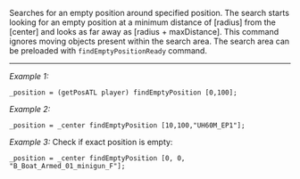 Searches for an empty position around specified position. The search starts looking for an empty position at a minimum distance of [radius] from the [center] and looks as far away as [radius + maxDistance].
This command ignores moving objects present within the search area. The search area can be preloaded with `findEmptyPositionReady` command.


---
*Example 1:*
```sqf
_position = (getPosATL player) findEmptyPosition [0,100];
```

*Example 2:*
```sqf
_position = _center findEmptyPosition [10,100,"UH60M_EP1"];
```

*Example 3:*
Check if exact position is empty:

```sqf
_position = _center findEmptyPosition [0, 0, "B_Boat_Armed_01_minigun_F"];
```
